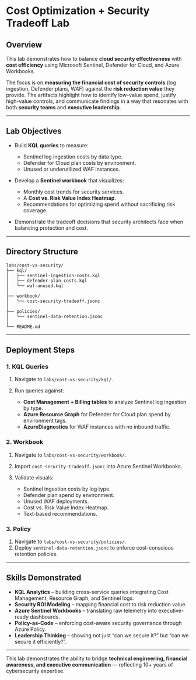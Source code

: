 # Cost Optimization + Security Tradeoff Lab

## Overview

This lab demonstrates how to balance **cloud security effectiveness** with **cost efficiency** using Microsoft Sentinel, Defender for Cloud, and Azure Workbooks.

The focus is on **measuring the financial cost of security controls** (log ingestion, Defender plans, WAF) against the **risk reduction value** they provide. The artifacts highlight how to identify low-value spend, justify high-value controls, and communicate findings in a way that resonates with both **security teams** and **executive leadership**.

---

## Lab Objectives

* Build **KQL queries** to measure:

  * Sentinel log ingestion costs by data type.
  * Defender for Cloud plan costs by environment.
  * Unused or underutilized WAF instances.
* Develop a **Sentinel workbook** that visualizes:

  * Monthly cost trends for security services.
  * A **Cost vs. Risk Value Index Heatmap**.
  * Recommendations for optimizing spend without sacrificing risk coverage.
* Demonstrate the tradeoff decisions that security architects face when balancing protection and cost.

---

## Directory Structure

```plaintext
labs/cost-vs-security/
├── kql/
│   ├── sentinel-ingestion-costs.kql
│   ├── defender-plan-costs.kql
│   └── waf-unused.kql
│
├── workbook/
│   └── cost-security-tradeoff.jsonc
│
├── policies/
│   └── sentinel-data-retention.jsonc
│
└── README.md
```

---

## Deployment Steps

### 1. KQL Queries

1. Navigate to `labs/cost-vs-security/kql/`.
2. Run queries against:

   * **Cost Management + Billing tables** to analyze Sentinel log ingestion by type.
   * **Azure Resource Graph** for Defender for Cloud plan spend by environment tags.
   * **AzureDiagnostics** for WAF instances with no inbound traffic.

### 2. Workbook

1. Navigate to `labs/cost-vs-security/workbook/`.
2. Import `cost-security-tradeoff.jsonc` into Azure Sentinel Workbooks.
3. Validate visuals:

   * Sentinel ingestion costs by log type.
   * Defender plan spend by environment.
   * Unused WAF deployments.
   * Cost vs. Risk Value Index Heatmap.
   * Text-based recommendations.

### 3. Policy

1. Navigate to `labs/cost-vs-security/policies/`.
2. Deploy `sentinel-data-retention.jsonc` to enforce cost-conscious retention policies.

---

## Skills Demonstrated

* **KQL Analytics** – building cross-service queries integrating Cost Management, Resource Graph, and Sentinel logs.
* **Security ROI Modeling** – mapping financial cost to risk reduction value.
* **Azure Sentinel Workbooks** – translating raw telemetry into executive-ready dashboards.
* **Policy-as-Code** – enforcing cost-aware security governance through Azure Policy.
* **Leadership Thinking** – showing not just “can we secure it?” but “can we secure it efficiently?”.

---

This lab demonstrates the ability to bridge **technical engineering, financial awareness, and executive communication** — reflecting 10+ years of cybersecurity expertise.
